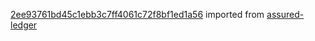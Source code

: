[2ee93761bd45c1ebb3c7ff4061c72f8bf1ed1a56](https://github.com/insolar/assured-ledger/commit/2ee93761bd45c1ebb3c7ff4061c72f8bf1ed1a56) imported from [assured-ledger](https://github.com/insolar/assured-ledger)
